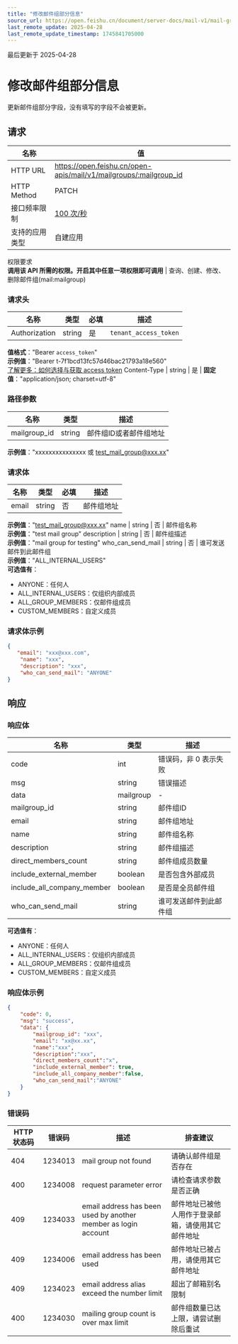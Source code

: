 ```yaml
---
title: "修改邮件组部分信息"
source_url: https://open.feishu.cn/document/server-docs/mail-v1/mail-group/mailgroup/patch
last_remote_update: 2025-04-28
last_remote_update_timestamp: 1745841705000
---
```

最后更新于 2025-04-28

# 修改邮件组部分信息

更新邮件组部分字段，没有填写的字段不会被更新。

## 请求
名称 | 值
---|---
HTTP URL | https://open.feishu.cn/open-apis/mail/v1/mailgroups/:mailgroup_id
HTTP Method | PATCH
接口频率限制 | [100 次/秒](https://open.feishu.cn/document/ukTMukTMukTM/uUzN04SN3QjL1cDN)
支持的应用类型 | 自建应用
权限要求  
            **调用该 API 所需的权限。开启其中任意一项权限即可调用** | 查询、创建、修改、删除邮件组(mail:mailgroup)

### 请求头

名称 | 类型 | 必填 | 描述
--- | --- | --- | ---
Authorization | string | 是 | `tenant_access_token`  
**值格式**："Bearer `access_token`"  
**示例值**："Bearer t-7f1bcd13fc57d46bac21793a18e560"  
[了解更多：如何选择与获取 access token](https://open.feishu.cn/document/uAjLw4CM/ugTN1YjL4UTN24CO1UjN/trouble-shooting/how-to-choose-which-type-of-token-to-use)
Content-Type | string | 是 | **固定值**："application/json; charset=utf-8"

### 路径参数

名称 | 类型 | 描述
--- | --- | ---
mailgroup_id | string | 邮件组ID或者邮件组地址  
**示例值**："xxxxxxxxxxxxxxx 或 test_mail_group@xxx.xx"

### 请求体

名称 | 类型 | 必填 | 描述
--- | --- | --- | ---
email | string | 否 | 邮件组地址  
**示例值**："test_mail_group@xxx.xx"
name | string | 否 | 邮件组名称  
**示例值**："test mail group"
description | string | 否 | 邮件组描述  
**示例值**："mail group for testing"
who_can_send_mail | string | 否 | 谁可发送邮件到此邮件组  
**示例值**："ALL_INTERNAL_USERS"  
**可选值有**：  
- ANYONE：任何人  
- ALL_INTERNAL_USERS：仅组织内部成员  
- ALL_GROUP_MEMBERS：仅邮件组成员  
- CUSTOM_MEMBERS：自定义成员

### 请求体示例
```json
{ 
   "email": "xxx@xxx.com",
    "name": "xxx",
    "description": "xxx",
    "who_can_send_mail": "ANYONE"
}
```

## 响应

### 响应体

名称 | 类型 | 描述
--- | --- | ---
code | int | 错误码，非 0 表示失败
msg | string | 错误描述
data | mailgroup | \-
mailgroup_id | string | 邮件组ID
email | string | 邮件组地址
name | string | 邮件组名称
description | string | 邮件组描述
direct_members_count | string | 邮件组成员数量
include_external_member | boolean | 是否包含外部成员
include_all_company_member | boolean | 是否是全员邮件组
who_can_send_mail | string | 谁可发送邮件到此邮件组  
**可选值有**：  
- ANYONE：任何人  
- ALL_INTERNAL_USERS：仅组织内部成员  
- ALL_GROUP_MEMBERS：仅邮件组成员  
- CUSTOM_MEMBERS：自定义成员

### 响应体示例
```json
{
    "code": 0,
    "msg": "success",
    "data": {
        "mailgroup_id": "xxx",
        "email": "xx@xx.xx",
        "name":"xxx",
        "description":"xxx",
        "direct_members_count":"x",
        "include_external_member": true,
        "include_all_company_member":false,
        "who_can_send_mail":"ANYONE"
    }
}
```

### 错误码

HTTP状态码 | 错误码 | 描述 | 排查建议
--- | --- | --- | ---
404 | 1234013 | mail group not found | 请确认邮件组是否存在
400 | 1234008 | request parameter error | 请检查请求参数是否正确
409 | 1234033 | email address has been used by another member as login account | 邮件地址已被他人用作于登录邮箱，请使用其它邮件地址
409 | 1234006 | email address has been used | 邮件地址已被占用，请使用其它邮件地址
409 | 1234023 | email address alias exceed the number limit | 超出了邮箱别名限制
400 | 1234030 | mailing group count is over max limit | 邮件组数量已达上限，请尝试删除后重试
